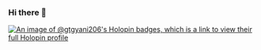 ### Hi there 👋

[![An image of @gtgyani206's Holopin badges, which is a link to view their full Holopin profile](https://holopin.me/gtgyani206)](https://holopin.io/@gtgyani206)


<!--
**GTgyani206/GTgyani206** is a ✨ _special_ ✨ repository because its `README.md` (this file) appears on your GitHub profile.

Here are some ideas to get you started:

- 🔭 I’m currently working on ...
- 🌱 I’m currently learning ...
- 👯 I’m looking to collaborate on ...
- 🤔 I’m looking for help with ...
- 💬 Ask me about ...
- 📫 How to reach me: ...
- 😄 Pronouns: ...
- ⚡ Fun fact: ...
-->
